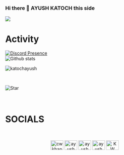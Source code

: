 ### Hi there 👋 AYUSH KATOCH this side

<!--
**katochayush/katochayush** is a ✨ _special_ ✨ repository because its `README.md` (this file) appears on your GitHub profile.

Here are some ideas to get you started:

- 🔭 I’m currently working on ...
- 🌱 I’m currently learning ...
- 👯 I’m looking to collaborate on ...
- 🤔 I’m looking for help with ...
- 💬 Ask me about ...
- 📫 How to reach me: ...
- 😄 Pronouns: ...
- ⚡ Fun fact: ...

-->
<a href="https://top.gg/bot/771439016587427854">
  <img src="https://top.gg/api/widget/771439016587427854.svg">
</a>

# Activity
[![Discord Presence](https://lanyard-profile-readme.vercel.app/api/838132108240355370)](https://discord.com/users/838132108240355370)
<br>
![Github stats](https://github-readme-stats.vercel.app/api?username=katochayush)
<p><img align="center" src="https://github-readme-streak-stats.herokuapp.com/?user=katochayush&" alt="katochayush" /></p>
<br>
<p><img align="left" src="https://github-readme-stats.vercel.app/api/top-langs?username=katochayush&show_icons=true&locale=en&layout=compact" alt="Star" /></p>
<br>

<br>
<br>
<h1>SOCIALS</h1>
<br>


<p align="center">
<a href="https://dev.to/katochayush" target="blank"><img align="center" src="https://cdn.jsdelivr.net/npm/simple-icons@3.0.1/icons/dev-dot-to.svg" alt="cwkhan" height="30" width="40" /></a>
<a href="https://twitter.com/AYUSHKATOCH12" target="blank"><img align="center" src="https://raw.githubusercontent.com/rahuldkjain/github-profile-readme-generator/master/src/images/icons/Social/twitter.svg" alt="ayush" height="30" width="40" /></a>
<a href="https://instagram.com/ayush_katoch_" target="blank"><img align="center" src="https://raw.githubusercontent.com/rahuldkjain/github-profile-readme-generator/master/src/images/icons/Social/instagram.svg" alt="ayush" height="30" width="40" /></a>
<a href="https://discord.gg/YMy7xqQGrd" target="blank"><img align="center" src="https://raw.githubusercontent.com/rahuldkjain/github-profile-readme-generator/master/src/images/icons/Social/discord.svg" alt="ayush" height="30" width="40" /></a>
  <a href="https://dsc.gg/keyboardwarriors" target="blank"><img align="center" src="https://raw.githubusercontent.com/rahuldkjain/github-profile-readme-generator/master/src/images/icons/Social/discord.svg" alt="KW" height="30" width="40" /></a>
</p>
